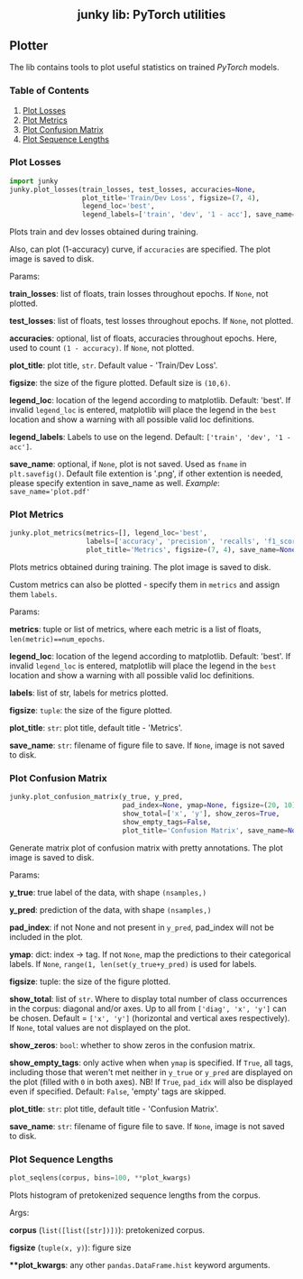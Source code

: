 <h2 align="center">junky lib: PyTorch utilities</h2>

## Plotter

The lib contains tools to plot useful statistics on trained *PyTorch* models.

### Table of Contents

1. [Plot Losses](#loss)
1. [Plot Metrics](#metrics)
1. [Plot Confusion Matrix](#confusion)
1. [Plot Sequence Lengths](#seqlen)

### Plot Losses <a name="loss"></a>

```python
import junky
junky.plot_losses(train_losses, test_losses, accuracies=None,
                  plot_title='Train/Dev Loss', figsize=(7, 4),
				  legend_loc='best',
                  legend_labels=['train', 'dev', '1 - acc'], save_name=None)
```

Plots train and dev losses obtained during training.

Also, can plot (1-accuracy) curve, if `accuracies` are specified.
The plot image is saved to disk.

Params:

**train_losses**:   list of floats, train losses throughout epochs. If `None`,
not plotted.

**test_losses**:    list of floats, test losses throughout epochs. If `None`,
not plotted.

**accuracies**:     optional, list of floats, accuracies throughout epochs.
Here, used to count `(1 - accuracy)`. If `None`, not plotted.

**plot_title**:     plot title, `str`. Default value - 'Train/Dev Loss'.

**figsize**:        the size of the figure plotted. Default size is `(10,6)`.

**legend_loc**:     location of the legend according to matplotlib. Default:
'best'. If invalid `legend_loc` is entered, matplotlib will place the legend
in the `best` location and show a warning with all possible valid loc
definitions.

**legend_labels**:  Labels to use on the legend. Default:
`['train', 'dev', '1 - acc']`.

**save_name**:      optional, if `None`, plot is not saved. Used as `fname` in
`plt.savefig()`. Default file extention is '.png', if other extention is
needed, please specify extention in save_name as well. *Example*:
`save_name='plot.pdf'`

### Plot Metrics <a name="metrics"></a>

```python
junky.plot_metrics(metrics=[], legend_loc='best',
                   labels=['accuracy', 'precision', 'recalls', 'f1_score'],
                   plot_title='Metrics', figsize=(7, 4), save_name=None)
```
Plots metrics obtained during training. The plot image is saved to disk.

Custom metrics can also be plotted - specify them in `metrics` and assign them
`labels`.

Params:

**metrics**:        tuple or list of metrics, where each metric is a list of
floats, `len(metric)==num_epochs`.

**legend_loc**:     location of the legend according to matplotlib. Default:
'best'. If invalid `legend_loc` is entered, matplotlib will place the legend
in the `best` location and show a warning with all possible valid loc
definitions.

**labels**:         list of str, labels for metrics plotted.

**figsize**:        `tuple`: the size of the figure plotted.

**plot_title**:     `str`: plot title, default title - 'Metrics'.

**save_name**:      `str`: filename of figure file to save. If `None`, image
is not saved to disk.

### Plot Confusion Matrix <a name="confusion"></a>

```python
junky.plot_confusion_matrix(y_true, y_pred, 
                            pad_index=None, ymap=None, figsize=(20, 10),
                            show_total=['x', 'y'], show_zeros=True,
							show_empty_tags=False,
							plot_title='Confusion Matrix', save_name=None)
```
Generate matrix plot of confusion matrix with pretty annotations.
The plot image is saved to disk.

Params:

**y_true**:        true label of the data, with shape `(nsamples,)`

**y_pred**:        prediction of the data, with shape `(nsamples,)`

**pad_index**:     if not None and not present in `y_pred`, pad_index will not
be included in the plot.

**ymap**:          dict: index -> tag. If not `None`, map the predictions to
their categorical labels. If `None`, `range(1, len(set(y_true+y_pred)` is used
for labels.

**figsize**:       tuple: the size of the figure plotted.

**show_total**:    list of `str`. Where to display total number of class
occurrences in the corpus: diagonal and/or axes. Up to all from
`['diag', 'x', 'y']` can be chosen. Default = `['x', 'y']` (horizontal and
vertical axes respectively). If `None`, total values are not displayed on the
plot.

**show_zeros**:    `bool`: whether to show zeros in the confusion matrix.

**show_empty_tags**:    only active when when `ymap` is specified. If `True`,
all tags, including those that weren't met neither in `y_true` or `y_pred` are
displayed on the plot (filled with `0` in both axes). NB! If `True`, `pad_idx`
will also be displayed even if specified. Default: `False`, 'empty' tags are
skipped.

**plot_title**:    `str`: plot title, default title - 'Confusion Matrix'.

**save_name**:     `str`: filename of figure file to save. If `None`, image is
not saved to disk.

### Plot Sequence Lengths <a name="seqlen"></a>

```python
plot_seqlens(corpus, bins=100, **plot_kwargs)
```
Plots histogram of pretokenized sequence lengths from the corpus.

Args:

**corpus** (`list([list([str])])`): pretokenized corpus.

**figsize** (`tuple(x, y)`): figure size

**\*\*plot_kwargs**: any other `pandas.DataFrame.hist` keyword arguments.